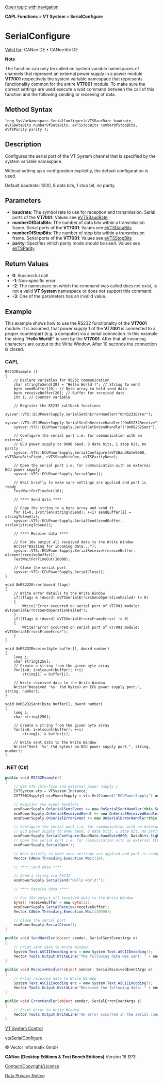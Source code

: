 [Open topic with navigation](../../../../../CANoeDEFamily.htm#Topics/CAPLFunctions/VTSystem/Functions/CAPLfunctionVTSSerialConfigure.md)

**CAPL Functions** » **VT System** » **SerialConfigure**

# SerialConfigure

[Valid for](../../../Shared/FeatureAvailability.md): CANoe DE • CANoe:lite DE

**Note**

The function can only be called on system variable namespaces of channels that represent an external power supply in a power module **VT7001** respectively the system variable namespace that represents functionality common for the entire **VT7001** module. To make sure the correct settings are used execute a wait command between the call of this function and the following sending or receiving of data.

## Method Syntax

```plaintext
long SysVarNamespace.SerialConfigure(eVTSBaudRate baudrate, eVTSDataBits numberOfDataBits, eVTSStopBits numberOfStopBits, eVTSParity parity );
```

## Description

Configures the serial port of the VT System channel that is specified by the system variable namespace.

Without setting up a configuration explicitly, the default configuration is used.

Default baudrate: 1200, 8 data bits, 1 stop bit, no parity.

## Parameters

- **baudrate**: The symbol rate to use for reception and transmission. Serial ports of the **VT7001**: Values see [eVTSBaudRate](../CAPLfunctionsVTSystemEnumeration.md#eVTSBaudRate)
- **numberOfDataBits**: The number of data bits within a transmission frame. Serial ports of the **VT7001**: Values see [eVTSDataBits](../CAPLfunctionsVTSystemEnumeration.md#eVTSDataBits)
- **numberOfStopBits**: The number of stop bits within a transmission frame. Serial ports of the **VT7001**: Values see [eVTSStopBits](../CAPLfunctionsVTSystemEnumeration.md#eVTSStopBits)
- **parity**: Specifies which parity mode should be used. Values see [eVTSParity](../CAPLfunctionsVTSystemEnumeration.md#eVTSParity)

## Return Values

- **0**: Successful call
- **-1**: Non-specific error
- **-2**: The namespace on which the command was called does not exist, is not a valid **VT System** namespace or does not support this command.
- **-3**: One of the parameters has an invalid value.

## Example

This example shows how to use the RS232 functionality of the **VT7001** module. It is assumed, that power supply 1 of the **VT7001** is connected to a proper counterpart (e.g. a computer) via a serial connection. In this example the string "**Hello World!**" is sent by the **VT7001**. After that all incoming characters are output to the Write Window. After 10 seconds the connection is closed.

### CAPL

```plaintext
RS232Example ()
{
    // Declare variables for RS232 communication
    char stringToSend[20] = "Hello World !"; // String to send
    byte sendBuffer[20]; // Byte array to hold send data
    byte receiveBuffer[20]; // Buffer for received data
    int i; // Counter variable

    // Register the RS232 callback functions
    sysvar::VTS::ECUPowerSupply.SerialSetOnErrorHandler("OnRS232Error");
    sysvar::VTS::ECUPowerSupply.SerialSetOnReceiveHandler("OnRS232Receive");
    sysvar::VTS::ECUPowerSupply.SerialSetOnSendHandler("OnRS232Sent");

    // Configure the serial port i.e. for communication with an external
    // ECU power supply to 9600 baud, 8 data bits, 1 stop bit, no parity
    sysvar::VTS::ECUPowerSupply.SerialConfigure(eVTSBaudRate9600, eVTSDataBitsEight, eVTSStopBitsOne, eVTSParityNone);

    // Open the serial port i.e. for communication with an external ECU power supply
    sysvar::VTS::ECUPowerSupply.SerialOpen();

    // Wait briefly to make sure settings are applied and port is ready
    TestWaitForTimeOut(10);

    // **** Send data ****

    // Copy the string to a byte array and send it
    for (i=0; i<strlen(stringToSend); ++i) sendBuffer[i] = stringToSend[i];
    sysvar::VTS::ECUPowerSupply.SerialSend(sendBuffer, strlen(stringToSend));

    // **** Receive data ****

    // For 10s output all received data to the Write Window
    Write("Waiting for incoming data...");
    sysvar::VTS::ECUPowerSupply.SerialReceive(receiveBuffer, elcount(receiveBuffer));
    TestWaitForTimeOut(10000);

    // Close the serial port
    sysvar::VTS::ECUPowerSupply.SerialClose();
}

void OnRS232Error(dword flags)
{
    // Write error details to the Write Window
    if((flags & (dword) eVTSSerialErrorsSendOperationFailed) != 0)
    {
        Write("Error occurred on serial port of VT7001 module: eVTSSerialErrorsSendOperationFailed");
    }
    if((flags & (dword) eVTSSerialErrorsFrameError) != 0)
    {
        Write("Error occurred on serial port of VT7001 module: eVTSSerialErrorsFrameError");
    }
}

void OnRS232Receive(byte buffer[], dword number)
{
    long i;
    char string[256];
    // Create a string from the given byte array
    for(i=0; i<elcount(buffer); ++i)
        string[i] = buffer[i];

    // Write received data to the Write Window
    Write("Received '%s' (%d bytes) on ECU power supply port.", string, number);
}

void OnRS232Sent(byte buffer[], dword number)
{
    long i;
    char string[256];

    // Create a string from the given byte array
    for(i=0; i<elcount(buffer); ++i)
        string[i] = buffer[i];

    // Write sent data to the Write Window
    Write("Sent '%s' (%d bytes) on ECU power supply port.", string, number);
}
```

### .NET (C#)

```csharp
public void RS232Example()
{
    // Get VTS interface and external power supply 1
    IVTSystem vts = VTSystem.Instance;
    IVT7001Supply1 ecuPowerSupply = vts.GetChannel("ECUPowerSupply") as IVT7001Supply1;

    // Register the event handlers
    ecuPowerSupply.OnSerialSentEvent += new OnSerialSentHandler(this.SendHandler);
    ecuPowerSupply.OnSerialReceivedEvent += new OnSerialReceivedHandler(this.ReceiveHandler);
    ecuPowerSupply.OnSerialErrorEvent += new OnSerialErrorHandler(this.ErrorHandler);

    // Configure the serial port i.e. for communication with an external
    // ECU power supply to 9600 baud, 8 data bits, 1 stop bit, no parity
    ecuPowerSupply.SerialConfigure(BaudRate.BaudRate9600, DataBits.Eight, StopBits.One, Parity.None);
    // Open the serial port i.e. for communication with an external ECU power supply
    ecuPowerSupply.SerialOpen();

    // Wait briefly to make sure settings are applied and port is ready
    Vector.CANoe.Threading.Execution.Wait(10);

    // **** Send data ****

    // Send a string via RS232
    ecuPowerSupply.SerialSend("Hello world!");

    // **** Receive data ****

    // For 10s output all received data to the Write Window
    byte[] receiveBuffer = new byte[32];
    ecuPowerSupply.SerialReceive(receiveBuffer);
    Vector.CANoe.Threading.Execution.Wait(10000);

    // Close the serial port
    ecuPowerSupply.SerialClose();
}

public void SendHandler(object sender, SerialSentEventArgs e)
{
    // Print sent data to Write Window
    System.Text.ASCIIEncoding enc = new System.Text.ASCIIEncoding();
    Vector.Tools.Output.WriteLine("The following data was sent: " + enc.GetString(e.Buffer));
}

public void ReceiveHandler(object sender, SerialReceivedEventArgs e)
{
    // Print received data to Write Window
    System.Text.ASCIIEncoding enc = new System.Text.ASCIIEncoding();
    Vector.Tools.Output.WriteLine("Received the following data: " + enc.GetString(e.Buffer));
}

public void ErrorHandler(object sender, SerialErrorEventArgs e)
{
    // Print error to Write Window
    Vector.Tools.Output.WriteLine("An error occurred in the serial connection: " + e.ErrorFlags.ToString());
}
```

[VT System Control](../../../CANoeCANalyzer/VTSystem/VTSystemControl/VTSControl.md)

[vtsSerialConfigure](CAPLfunctionVTSvtsSerialConfigure.md)

© Vector Informatik GmbH

**CANoe (Desktop Editions & Test Bench Editions)** Version 18 SP3

[Contact/Copyright/License](../../../Shared/ContactCopyrightLicense.md)

[Data Privacy Notice](https://www.vector.com/int/en/company/get-info/privacy-policy/)